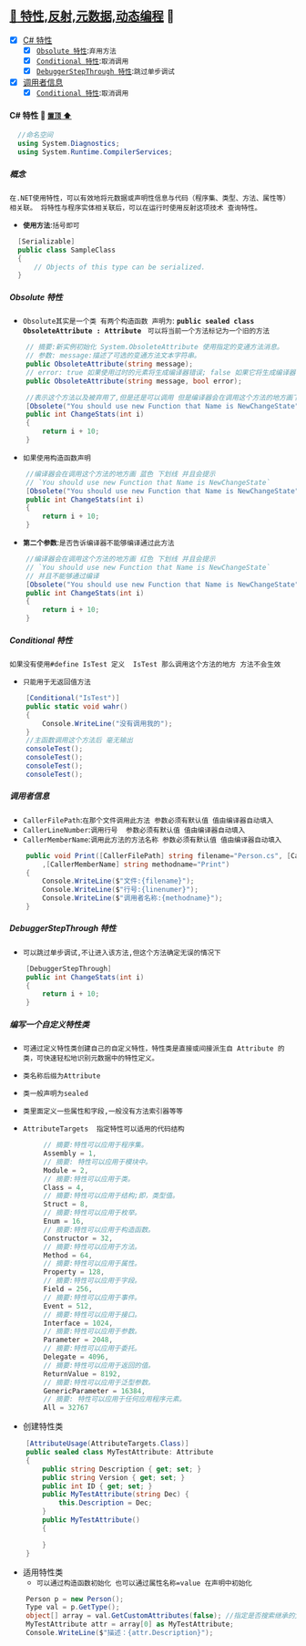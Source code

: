 <a href="#top" id="top" >:maple_leaf: 特性,反射,元数据,动态编程</a>	:blue_heart:
----
- [x] <a href="#Characteristic">C# 特性</a>
  - [x] <a href="#Obsolute">`Obsolute 特性`</a>:`弃用方法`
  - [x] <a href="#Conditional">`Conditional 特性`</a>:`取消调用`
  - [x] <a href="#DebuggerStepThrough">`DebuggerStepThrough 特性`</a>:`跳过单步调试`

- [x] <a href="#Caller">调用者信息</a>
  - [x] <a href="#Conditional">`Conditional 特性`</a>:`取消调用`
  
#### C# 特性 <a id="Characteristic"></a>  :closed_umbrella: <a href="#top"> `置顶` :arrow_up:</a>

```C# 
  //命名空间
  using System.Diagnostics;
  using System.Runtime.CompilerServices;
```

##### 概念
`在.NET使用特性，可以有效地将元数据或声明性信息与代码（程序集、类型、方法、属性等）相关联。 将特性与程序实体相关联后，可以在运行时使用反射这项技术
查询特性。`

* **`使用方法`**:`括号即可`
```C#
  [Serializable]
  public class SampleClass
  {
      // Objects of this type can be serialized.
  }
```

#####  <a id="Obsolute"></a> Obsolute 特性

* `Obsolute其实是一个类 有两个构造函数 声明为`: **`public sealed class ObsoleteAttribute : Attribute `** `可以将当前一个方法标记为一个旧的方法`

```C#
    // 摘要:新实例初始化 System.ObsoleteAttribute 使用指定的变通方法消息。
    // 参数: message:描述了可选的变通方法文本字符串。
    public ObsoleteAttribute(string message);
    // error: true 如果使用过时的元素将生成编译器错误; false 如果它将生成编译器警告。
    public ObsoleteAttribute(string message, bool error);
```

```C#
    //表示这个方法以及被弃用了,但是还是可以调用 但是编译器会在调用这个方法的地方画下划线 
    [Obsolete("You should use new Function that Name is NewChangeState")]
    public int ChangeStats(int i)
    {
        return i + 10;
    }
```

* `如果使用构造函数声明`

```C#
    //编译器会在调用这个方法的地方画 蓝色 下划线 并且会提示 
    // `You should use new Function that Name is NewChangeState`
    [Obsolete("You should use new Function that Name is NewChangeState")]
    public int ChangeStats(int i)
    {
        return i + 10;
    }
```

* **`第二个参数`**:`是否告诉编译器不能够编译通过此方法`

```C#
    //编译器会在调用这个方法的地方画 红色 下划线 并且会提示 
    // `You should use new Function that Name is NewChangeState`
    // 并且不能够通过编译
    [Obsolete("You should use new Function that Name is NewChangeState")]
    public int ChangeStats(int i)
    {
        return i + 10;
    }
```
#####  <a id="Conditional"></a> Conditional 特性
`如果没有使用#define IsTest 定义  IsTest 那么调用这个方法的地方 方法不会生效`
* `只能用于无返回值方法`
```C#
    [Conditional("IsTest")]
    public static void wahr()
    {
        Console.WriteLine("没有调用我的");
    }
    //主函数调用这个方法后 毫无输出   
    consoleTest();
    consoleTest();
    consoleTest();
    consoleTest();

```
#####  <a id="Caller"></a> 调用者信息
* `CallerFilePath`:`在那个文件调用此方法 参数必须有默认值 值由编译器自动填入`
* `CallerLineNumber`:`调用行号  参数必须有默认值 值由编译器自动填入`
* `CallerMemberName`:`调用此方法的方法名称 参数必须有默认值 值由编译器自动填入`

```C#
    public void Print([CallerFilePath] string filename="Person.cs", [CallerLineNumber] int linenumer=0
        ,[CallerMemberName] string methodname="Print")
    {
        Console.WriteLine($"文件:{filename}");
        Console.WriteLine($"行号:{linenumer}");
        Console.WriteLine($"调用者名称:{methodname}");
    } 
```

#####  <a id="DebuggerStepThrough"></a> DebuggerStepThrough 特性
* `可以跳过单步调试,不让进入该方法,但这个方法确定无误的情况下`
```C#
    [DebuggerStepThrough]
    public int ChangeStats(int i)
    {
        return i + 10;
    }
```

##### 编写一个自定义特性类 
* `可通过定义特性类创建自己的自定义特性，特性类是直接或间接派生自 Attribute 的类，可快速轻松地识别元数据中的特性定义。`
* `类名称后缀为Attribute`
* `类一般声明为sealed`
* `类里面定义一些属性和字段,一般没有方法索引器等等`
* `AttributeTargets  指定特性可以适用的代码结构`

   ```C#
        // 摘要:特性可以应用于程序集。
        Assembly = 1,
        // 摘要: 特性可以应用于模块中。
        Module = 2,
        // 摘要:特性可以应用于类。
        Class = 4,
        // 摘要:特性可以应用于结构;即，类型值。
        Struct = 8,
        // 摘要:特性可以应用于枚举。
        Enum = 16,
        // 摘要:特性可以应用于构造函数。
        Constructor = 32,
        // 摘要:特性可以应用于方法。
        Method = 64,
        // 摘要:特性可以应用于属性。
        Property = 128,
        // 摘要:特性可以应用于字段。
        Field = 256,
        // 摘要:特性可以应用于事件。
        Event = 512,
        // 摘要:特性可以应用于接口。
        Interface = 1024,
        // 摘要:特性可以应用于参数。
        Parameter = 2048,
        // 摘要:特性可以应用于委托。
        Delegate = 4096,
        // 摘要:特性可以应用于返回的值。
        ReturnValue = 8192,
        // 摘要:特性可以应用于泛型参数。
        GenericParameter = 16384,
        // 摘要: 特性可以应用于任何应用程序元素。
        All = 32767
   ```
* 创建特性类   
```C#
    [AttributeUsage(AttributeTargets.Class)]
    public sealed class MyTestAttribute: Attribute
    {
        public string Description { get; set; }
        public string Version { get; set; }
        public int ID { get; set; }
        public MyTestAttribute(string Dec) {
            this.Description = Dec;
        }
        public MyTestAttribute()
        {

        }
    }
```
* 适用特性类
  * `可以通过构造函数初始化 也可以通过属性名称=value 在声明中初始化`
```C#
    Person p = new Person();
    Type val = p.GetType();
    object[] array = val.GetCustomAttributes(false); //指定是否搜索继承的父类的特性 特性可能不止一个
    MyTestAttribute attr = array[0] as MyTestAttribute;
    Console.WriteLine($"描述：{attr.Description}");
 ```

